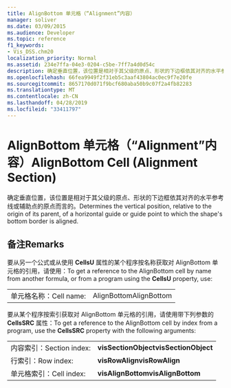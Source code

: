 ```yaml
---
title: AlignBottom 单元格（“Alignment”内容）
manager: soliver
ms.date: 03/09/2015
ms.audience: Developer
ms.topic: reference
f1_keywords:
- Vis_DSS.chm20
localization_priority: Normal
ms.assetid: 234e7ffa-04e3-0204-c5be-7ff7a4d0d54c
description: 确定垂直位置，该位置是相对于其父级的原点、形状的下边框依其对齐的水平参考线或辅助点的原点而言的。
ms.openlocfilehash: 66fea9949f2f31eb5c3aaf43804ac0ec9f7e20fe
ms.sourcegitcommit: 8657170d071f9bcf680aba50b9c07f2a4fb82283
ms.translationtype: MT
ms.contentlocale: zh-CN
ms.lasthandoff: 04/28/2019
ms.locfileid: "33411797"
---
```

# <a name="alignbottom-cell-alignment-section"></a><span data-ttu-id="fb5cb-103">AlignBottom 单元格（“Alignment”内容）</span><span class="sxs-lookup"><span data-stu-id="fb5cb-103">AlignBottom Cell (Alignment Section)</span></span>

<span data-ttu-id="fb5cb-104">确定垂直位置，该位置是相对于其父级的原点、形状的下边框依其对齐的水平参考线或辅助点的原点而言的。</span><span class="sxs-lookup"><span data-stu-id="fb5cb-104">Determines the vertical position, relative to the origin of its parent, of a horizontal guide or guide point to which the shape's bottom border is aligned.</span></span>
  
## <a name="remarks"></a><span data-ttu-id="fb5cb-105">备注</span><span class="sxs-lookup"><span data-stu-id="fb5cb-105">Remarks</span></span>

<span data-ttu-id="fb5cb-106">要从另一个公式或从使用 **CellsU** 属性的某个程序按名称获取对 AlignBottom 单元格的引用，请使用：</span><span class="sxs-lookup"><span data-stu-id="fb5cb-106">To get a reference to the AlignBottom cell by name from another formula, or from a program using the **CellsU** property, use:</span></span> 
  
|||
|:-----|:-----|
| <span data-ttu-id="fb5cb-107">单元格名称：</span><span class="sxs-lookup"><span data-stu-id="fb5cb-107">Cell name:</span></span>  <br/> | <span data-ttu-id="fb5cb-108">AlignBottom</span><span class="sxs-lookup"><span data-stu-id="fb5cb-108">AlignBottom</span></span>  <br/> |
   
<span data-ttu-id="fb5cb-109">要从某个程序按索引获取对 AlignBottom 单元格的引用，请使用带下列参数的 **CellsSRC** 属性：</span><span class="sxs-lookup"><span data-stu-id="fb5cb-109">To get a reference to the AlignBottom cell by index from a program, use the **CellsSRC** property with the following arguments:</span></span> 
  
|||
|:-----|:-----|
| <span data-ttu-id="fb5cb-110">内容索引：</span><span class="sxs-lookup"><span data-stu-id="fb5cb-110">Section index:</span></span>  <br/> |<span data-ttu-id="fb5cb-111">**visSectionObject**</span><span class="sxs-lookup"><span data-stu-id="fb5cb-111">**visSectionObject**</span></span> <br/> |
| <span data-ttu-id="fb5cb-112">行索引：</span><span class="sxs-lookup"><span data-stu-id="fb5cb-112">Row index:</span></span>  <br/> |<span data-ttu-id="fb5cb-113">**visRowAlign**</span><span class="sxs-lookup"><span data-stu-id="fb5cb-113">**visRowAlign**</span></span> <br/> |
| <span data-ttu-id="fb5cb-114">单元格索引：</span><span class="sxs-lookup"><span data-stu-id="fb5cb-114">Cell index:</span></span>  <br/> |<span data-ttu-id="fb5cb-115">**visAlignBottom**</span><span class="sxs-lookup"><span data-stu-id="fb5cb-115">**visAlignBottom**</span></span> <br/> |
   

